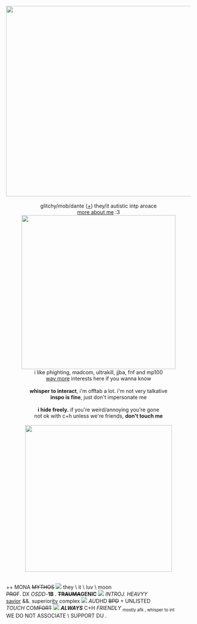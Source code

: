 <p align="center">
<img src="https://cdn.discordapp.com/attachments/744245101529661451/1147615898044203139/Untitled83_20230902143528.png" width="520px">
<br><br>glitchy/mob/dante (<a href="https://en.pronouns.page/@WarMachine">+</a>) they/it autistic intp aroace
<br><a href="https://bloodystream.straw.page">more about me</a> :3<br>
  <img src="https://64.media.tumblr.com/dd12243ecc9b525df9d5b74b771a8077/c15dd26efcc8af51-17/s640x960/f94453c2a5496cd4f6ead6135a78f2742b842eb0.gif" width="420px">
<br>i like phighting, madcom, ultrakill, jjba, fnf and mp100
<br><a href="https://rentry.co/v1true"> way more</a> interests here if you wanna know
<br><br><b>whisper to interact</b>, i'm offtab a lot. i'm not very talkative
<br><b>inspo is fine</b>, just don't impersonate me
<br><br><b>i hide freely.</b> if you're weird/annoying you're gone
<br>not ok with c+h unless we're friends, <b>don't touch me</b>
<br><br><img src="https://media.discordapp.net/attachments/903364339464044575/1101871119583154217/EFB9C0AA-C657-4BC0-A5E6-DB1810082D69.gif" width="400px">
  </p>
  <br> ++ MONA <s>MYTHOS</s> <img src= "https://i.imgur.com/HMSVQX9.gif"> they \ it \ luv \ moon
</br>
<s>PRO</s>F. DX <i>OSDD</i>-<b>1B</b> . <b><s>TRAUMA</s>GENIC</b> <img src= "https://i.imgur.com/wYTeoyp.gif"> <i>INTROJ. HEAVYY</i>
<br>
<a href="https://en.wikipedia.org/wiki/Messiah_complex">savior</a> &&. superior<a href="https://en.wikipedia.org/wiki/Superiority_complex">ity</a> complex <img src="https://64.media.tumblr.com/3f3c34dac5d00f1b84267355d0359402/f78da13d0af7a7dc-90/s75x75_c1/c91321da7e7bdddbe507da8ee16329341c4eb39f.gifv"> <i>AU</i>DHD <s>BPD</s> + UNLISTED
</br>
<i>TOUCH</i> COM<s>FORT</s> <img src="https://i.imgur.com/847xUil.gif"> <b><i>ALWAYS</i></b> C+H <i>FRIENDLY</i> <sub>mostly afk , whisper to int</sub>
<br>
WE DO <bold>NOT</bold> ASSOCIATE \ SUPPORT DU .
</p>
